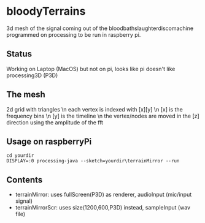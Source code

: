 # bloodyTerrains
3d mesh of the signal coming out of the bloodbathslaughterdiscomachine
programmed on processing to be run in raspberry pi.

## Status
Working on Laptop (MacOS) but not on pi, looks like pi doesn't like processing3D (P3D)

## The mesh
2d grid with triangles \n
each vertex is indexed with [x][y] \n
[x] is the frequency bins \n
[y] is the timeline \n
the vertex/nodes are moved in the [z] direction using the amplitude of the fft

## Usage on raspberryPi
```
cd yourdir
DISPLAY=:0 processing-java --sketch=yourdir\terrainMirror --run
```
## Contents
* terrainMirror: uses fullScreen(P3D) as renderer, audioInput (mic/input signal)
* terrainMirrorScr: uses size(1200,600,P3D) instead, sampleInput (wav file)
